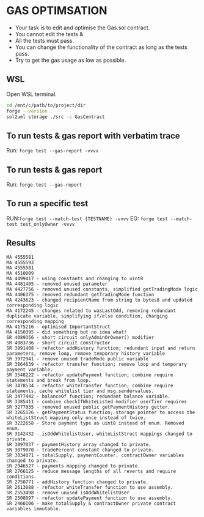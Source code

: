 # GAS OPTIMSATION 

- Your task is to edit and optimise the Gas.sol contract. 
- You cannot edit the tests & 
- All the tests must pass.
- You can change the functionality of the contract as long as the tests pass. 
- Try to get the gas usage as low as possible. 

## WSL

Open WSL terminal.

```bash
cd /mnt/c/path/to/project/dir
forge --version
sol2uml storage ./src -c GasContract
```

## To run tests & gas report with verbatim trace 
Run: `forge test --gas-report -vvvv`

## To run tests & gas report
Run: `forge test --gas-report`

## To run a specific test
RUN:`forge test --match-test {TESTNAME} -vvvv`
EG: `forge test --match-test test_onlyOwner -vvvv`

## Results

````
MA 4555581
MA 4555593
MA 4555581
MA 4510009
MA 4499417 - using constants and changing to uint8
MA 4481405 - removed unused parameter
MA 4427756 - removed unused constants, simplified getTradingMode logic 
MA 4406375 - removed redundant getTradingMode function
MA 4243623 - changed recipientName from string to bytes8 and updated corresponding logic
MA 4172245 - changes related to wasLastOdd, removing redundant duplicate variable, simplifying if/else condition, changing corresponding mapping
MA 4175216 - optimised ImportantStruct
MA 4150395 - did something but no idea what!
SR 4089356 - short circuit onlyAdminOrOwner() modifier
SR 4083736 - short circuit constructor
SR 3991408 - refactor addHistory function; redundant input and return parameters, remove loop, remove temporary history variable
SR 3972941 - remove unused tradeMode public variable
SR 3864639 - refactor transfer function; remove loop and temporary payment variable.
SR 3548222 - refactor updatePayment function; combine require statements and break from loop.
SR 3478534 - refactor whiteTransfer function; combine require statements, cache whitelist tier and msg.sendervalues.
SR 3477442 - balanceOf function; redundant balance variable.
SR 3385411 - combine checkIfWhiteListed modifier userTier requires
SR 3277035 - removed unused public getPaymentHistory getter.
SR 3265126 - getPaymentStatus function; storage pointer to access the whiteListStruct mapping only once instead of twice.
SR 3222658 - Store payment type as uint8 instead of enum. Removed enum.
SR 3142432 - isOddWhitelistUser, whiteListStruct mappings changed to private.
SR 3097037 - paymentHistory array changed to private.
SR 3079070 - tradePercent constant changed to private.
SR 3034071 - totalSupply, paymentCounter, contractOwner variables changed to private.
SR 2946527 - payments mapping changed to private.
SR 2766125 - reduce message lengths of all reverts and require conditions.
SR 2750771 - addHistory function changed to private.
SR 2613088 - refactor whiteTransfer function to use assembly.
SR 2553498 - remove unused isOddWhitelistUser
SR 2508097 - refactor updatePayment function to use assembly.
SR 2460106 - make totalSupply & contractOwner private contract variables immutable.
````